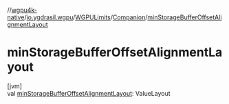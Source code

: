 //[wgpu4k-native](../../../../index.md)/[io.ygdrasil.wgpu](../../index.md)/[WGPULimits](../index.md)/[Companion](index.md)/[minStorageBufferOffsetAlignmentLayout](min-storage-buffer-offset-alignment-layout.md)

# minStorageBufferOffsetAlignmentLayout

[jvm]\
val [minStorageBufferOffsetAlignmentLayout](min-storage-buffer-offset-alignment-layout.md): ValueLayout